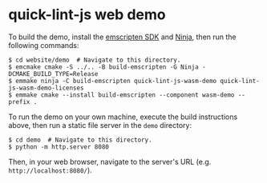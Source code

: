 # quick-lint-js web demo

To build the demo, install the [emscripten SDK][emscripten-sdk] and
[Ninja][], then run the following commands:

    $ cd website/demo  # Navigate to this directory.
    $ emcmake cmake -S ../.. -B build-emscripten -G Ninja -DCMAKE_BUILD_TYPE=Release
    $ emmake ninja -C build-emscripten quick-lint-js-wasm-demo quick-lint-js-wasm-demo-licenses
    $ emmake cmake --install build-emscripten --component wasm-demo --prefix .

To run the demo on your own machine, execute the build instructions above, then
run a static file server in the `demo` directory:

    $ cd demo  # Navigate to this directory.
    $ python -m http.server 8080

Then, in your web browser, navigate to the server's URL (e.g.
`http://localhost:8080/`).

[Ninja]: https://ninja-build.org/
[emscripten-sdk]: https://emscripten.org/docs/getting_started/downloads.html
